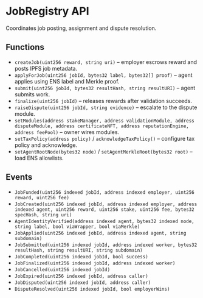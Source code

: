 # JobRegistry API

Coordinates job posting, assignment and dispute resolution.

## Functions

- `createJob(uint256 reward, string uri)` – employer escrows reward and posts IPFS job metadata.
- `applyForJob(uint256 jobId, bytes32 label, bytes32[] proof)` – agent applies using ENS label and Merkle proof.
- `submit(uint256 jobId, bytes32 resultHash, string resultURI)` – agent submits work.
- `finalize(uint256 jobId)` – releases rewards after validation succeeds.
- `raiseDispute(uint256 jobId, string evidence)` – escalate to the dispute module.
- `setModules(address stakeManager, address validationModule, address disputeModule, address certificateNFT, address reputationEngine, address feePool)` – owner wires modules.
- `setTaxPolicy(address policy)` / `acknowledgeTaxPolicy()` – configure tax policy and acknowledge.
- `setAgentRootNode(bytes32 node)` / `setAgentMerkleRoot(bytes32 root)` – load ENS allowlists.

## Events

- `JobFunded(uint256 indexed jobId, address indexed employer, uint256 reward, uint256 fee)`
- `JobCreated(uint256 indexed jobId, address indexed employer, address indexed agent, uint256 reward, uint256 stake, uint256 fee, bytes32 specHash, string uri)`
- `AgentIdentityVerified(address indexed agent, bytes32 indexed node, string label, bool viaWrapper, bool viaMerkle)`
- `JobApplied(uint256 indexed jobId, address indexed agent, string subdomain)`
- `JobSubmitted(uint256 indexed jobId, address indexed worker, bytes32 resultHash, string resultURI, string subdomain)`
- `JobCompleted(uint256 indexed jobId, bool success)`
- `JobFinalized(uint256 indexed jobId, address indexed worker)`
- `JobCancelled(uint256 indexed jobId)`
- `JobExpired(uint256 indexed jobId, address caller)`
- `JobDisputed(uint256 indexed jobId, address caller)`
- `DisputeResolved(uint256 indexed jobId, bool employerWins)`
